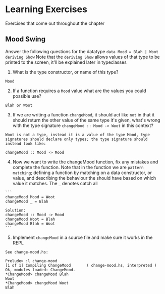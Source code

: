 # Learning Exercises
Exercises that come out throughout the chapter

## Mood Swing
Answer the following questions for the datatype `data Mood = Blah | Woot deriving Show`
Note that the `deriving Show` allows values of that type to be printed to the screen, it'll be explained later in typeclasses

1. What is the type constructor, or name of this type?

  ```
  Mood
  ```

2. If a function requires a `Mood` value what are the values you could possible use?

  ```
  Blah or Woot
  ```

3. If we are writing a function `changeMood`, it should act like `not` in that it should return the other value of the same type it's given, what's wrong with the type signature `changeMood :: Mood -> Woot` in this context?

  ```
  Woot is not a type, instead it is a value of the type Mood, type signatures should declare only types; the type signature should instead look like:

  changeMood :: Mood -> Mood
  ```

  4. Now we want to write the changeMood function, fix any mistakes and complete the function.
  Note that in the function we are `pattern matching`; defining a function by matching on a data constructor, or value, and describing the behaviour the should have based on which value it matches. The `_` denotes catch all

    ```
    changeMood Mood = Woot
    changeMood _ = Blah

    Solution:
    changeMood :: Mood -> Mood
    changeMood Woot = Blah
    changeMood Blah = Woot
    ```

5. Implement `changeMood` in a source file and make sure it works in the REPL

  ```
  See change-mood.hs:

  Prelude> :l change-mood
  [1 of 1] Compiling ChangeMood       ( change-mood.hs, interpreted )
  Ok, modules loaded: ChangeMood.
  *ChangeMood> changeMood Blah
  Woot
  *ChangeMood> changeMood Woot
  Blah
  ```
